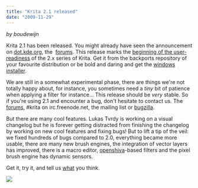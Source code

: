 ```yaml
---
title: "Krita 2.1 released"
date: "2009-11-29"
---
```


_by boudewijn_

Krita 2.1 has been released. You might already have seen the announcement on [dot.kde.org](http://dot.kde.org/2009/11/24/koffice-21-released), the  [forums](http://forum.kde.org/viewtopic.php?f=137&t=84092&p=139128#p139128). This release marks the [beginning of the user-readiness](http://www.valdyas.org/fading/index.cgi/software/krita/2_1.html) of the 2.x series of Krita. Get it from the backports repository of your favourite distribution or be bold and daring and get the [windows installer](windows.kde.org).  

We are still in a somewhat experimental phase, there are things we're not totally happy about, for instance, you sometimes need a _tiny_ bit of patience when applying a filter for instance... This release should be _very_ stable. So if you're using 2.1 and encounter a bug, don't hesitate to contact us. The [forums](http://forum.kde.org/viewforum.php?f=136), #krita on irc.freenode.net, the mailing list or [bugzilla](http://bugs.kde.org).  

But there are many cool features. Lukas Tvrdy is working on a visual changelog but he is forever getting distracted from finishing the changelog by working on new cool features and fixing bugs! But to lift a tip of the veil: we fixed hundreds of bugs compared to 2.0, everything became more usable, there are many new brush engines, the integration of vector layers has improved, there is a macro editor, [openshiva](hyttp://opengtl.org)\-based filters and the pixel brush engine has dynamic sensors.  

Get it, try it, and tell us [what](mailto:kimageshop@kde.org) you think.

![](http://krita.org/images/stories/deform-brush2.png)
